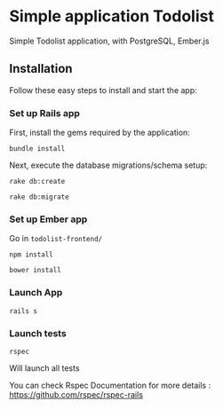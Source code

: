 # Simple application Todolist

Simple Todolist application, with PostgreSQL, Ember.js

## Installation

Follow these easy steps to install and start the app:

### Set up Rails app

First, install the gems required by the application:

    bundle install

Next, execute the database migrations/schema setup:

	rake db:create
  
	rake db:migrate
  
### Set up Ember app

Go in `todolist-frontend/`

	npm install
  
	bower install


### Launch App

	rails s
  
  ### Launch tests

	rspec
Will launch all tests

You can check Rspec Documentation for more details : https://github.com/rspec/rspec-rails 
